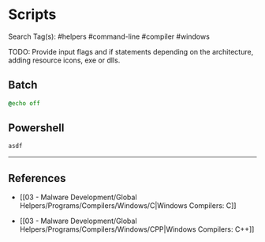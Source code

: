 # Scripts

Search Tag(s):  #helpers #command-line #compiler #windows

TODO: Provide input flags and if statements depending on the architecture, adding resource icons, exe or dlls.

## Batch

```bat
@echo off
```

## Powershell

```powershell
asdf
```

---
## References

- [[03 - Malware Development/Global Helpers/Programs/Compilers/Windows/C|Windows Compilers: C]]

- [[03 - Malware Development/Global Helpers/Programs/Compilers/Windows/CPP|Windows Compilers: C++]]